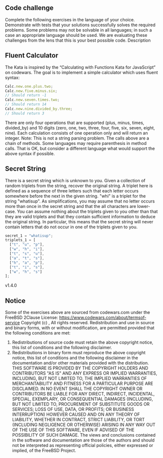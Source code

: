## Code challenge

Complete the following exercises in the language of your choice. Demonstrate with tests that
your solutions successfully solves the required problems. Some problems may not be solvable
in all languages; in such a case an appropriate language should be used. We are evaluating
these challenges from the lens that this is your best possible code.
Description

## Fluent Calculator

The Kata is inspired by the “Calculating with Functions Kata for JavaScript” on codewars. The
goal is to implement a simple calculator which uses fluent syntax:

```js
Calc.new.one.plus.two;
Calc.new.five.minus.six;
// Should return -1
Calc.new.seven.times.two;
// Should return 14
Calc.new.nine.divided_by.three;
// Should return 3
```

There are only four operations that are supported (plus, minus, times, divided_by) and 10 digits
(zero, one, two, three, four, five, six, seven, eight, nine).
Each calculation consists of one operation only and will return an integer.
Note: This is not a string parsing problem. The calls above are a chain of methods. Some
languages may require parenthesis in method calls. That is OK, but consider a different
language what would support the above syntax if possible.

## Secret String

There is a secret string which is unknown to you. Given a collection of random triplets from the
string, recover the original string.
A triplet here is defined as a sequence of three letters such that each letter occurs somewhere
before the next in the given string. "whi" is a triplet for the string "whatisup".
As simplifications, you may assume that no letter occurs more than once in the secret string
and that the all characters are lower-case.
You can assume nothing about the triplets given to you other than that they are valid triplets
and that they contain sufficient information to deduce the original string. In particular, this
means that the secret string will never contain letters that do not occur in one of the triplets
given to you.

```js
secret_1 = "whatisup";
triplets_1 = [
  ["t", "u", "p"],
  ["w", "h", "i"],
  ["t", "s", "u"],
  ["a", "t", "s"],
  ["h", "a", "p"],
  ["t", "i", "s"],
  ["w", "h", "s"]
];
```

v1.4.0

## Notice

Some of the exercises above are sourced from codewars.com under the FreeBSD 2­Clause
License:
https://www.codewars.com/about/terms­of­service
Copyright (c) , All rights reserved. Redistribution and use in source and binary forms, with or
without modification, are permitted provided that the following conditions are met:

1. Redistributions of source code must retain the above copyright notice, this list of conditions
   and the following disclaimer.
2. Redistributions in binary form must reproduce the above copyright notice, this list of
   conditions and the following disclaimer in the documentation and/or other materials provided
   with the distribution.
   THIS SOFTWARE IS PROVIDED BY THE COPYRIGHT HOLDERS AND CONTRIBUTORS "AS
   IS" AND ANY EXPRESS OR IMPLIED WARRANTIES, INCLUDING, BUT NOT LIMITED TO, THE
   IMPLIED WARRANTIES OF MERCHANTABILITY AND FITNESS FOR A PARTICULAR
   PURPOSE ARE DISCLAIMED. IN NO EVENT SHALL THE COPYRIGHT OWNER OR
   CONTRIBUTORS BE LIABLE FOR ANY DIRECT, INDIRECT, INCIDENTAL, SPECIAL,
   EXEMPLARY, OR CONSEQUENTIAL DAMAGES (INCLUDING, BUT NOT LIMITED TO,
   PROCUREMENT OF SUBSTITUTE GOODS OR SERVICES; LOSS OF USE, DATA, OR
   PROFITS; OR BUSINESS INTERRUPTION) HOWEVER CAUSED AND ON ANY THEORY OF
   LIABILITY, WHETHER IN CONTRACT, STRICT LIABILITY, OR TORT (INCLUDING
   NEGLIGENCE OR OTHERWISE) ARISING IN ANY WAY OUT OF THE USE OF THIS
   SOFTWARE, EVEN IF ADVISED OF THE POSSIBILITY OF SUCH DAMAGE. The views and
   conclusions contained in the software and documentation are those of the authors and should
   not be interpreted as representing official policies, either expressed or implied, of the FreeBSD
   Project.
